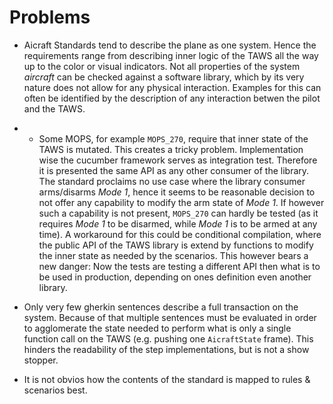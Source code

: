 # Problems

+ Aicraft Standards tend to describe the plane as one system. Hence the
  requirements range from describing inner logic of the TAWS all the way up to
  the color or visual indicators. Not all properties of the system _aircraft_
  can be checked against a software library, which by its very nature does not
  allow for any physical interaction. Examples for this can often be identified
  by the description of any interaction betwen the pilot and the TAWS.

+ + Some MOPS, for example `MOPS_270`, require that inner state of the TAWS is
  mutated. This creates a tricky problem. Implementation wise the cucumber
  framework serves as integration test. Therefore it is presented the same API
  as any other consumer of the library. The standard proclaims no use case
  where the library consumer arms/disarms _Mode 1_, hence it seems to be
  reasonable decision to not offer any capability to modify the arm state of
  _Mode 1_. If however such a capability is not present, `MOPS_270` can hardly
  be tested (as it requires _Mode 1_ to be disarmed, while _Mode 1_ is to be
  armed at any time). A workaround for this could be conditional compilation,
  where the public API of the TAWS library is extend by functions to modify the
  inner state as needed by the scenarios. This however bears a new danger: Now
  the tests are testing a different API then what is to be used in production,
  depending on ones definition even another library.

+ Only very few gherkin sentences describe a full transaction on the system.
  Because of that multiple sentences must be evaluated in order to agglomerate
  the state needed to perform what is only a single function call on the TAWS
  (e.g. pushing one `AicraftState` frame). This hinders the readability of the
  step implementations, but is not a show stopper.

+ It is not obvios how the contents of the standard is mapped to rules &
  scenarios best. 
